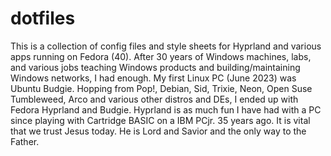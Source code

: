 # dotfiles
This is a collection of config files and style sheets for Hyprland and various apps running on Fedora (40).
After 30 years of Windows machines, labs, and various jobs teaching Windows products and building/maintaining
Windows networks, I had enough.  My first Linux PC (June 2023) was Ubuntu Budgie. Hopping from Pop!, Debian, Sid,
Trixie, Neon, Open Suse Tumbleweed, Arco and various other distros and DEs, I ended up with Fedora Hyprland
and Budgie. Hyprland is as much fun I have had with a PC since playing with Cartridge BASIC on a IBM PCjr.
35 years ago.  It is vital that we trust Jesus today. He is Lord and Savior and the only way to the Father.
